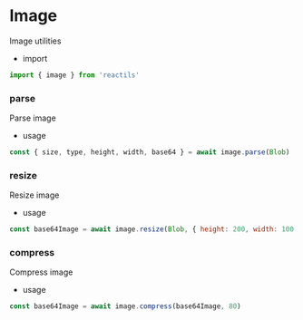 # Image

Image utilities

- import

```js
import { image } from 'reactils'
```

### parse

Parse image

- usage

```jsx
const { size, type, height, width, base64 } = await image.parse(Blob)
```

### resize

Resize image

- usage

```jsx
const base64Image = await image.resize(Blob, { height: 200, width: 100 })
```

### compress

Compress image

- usage

```jsx
const base64Image = await image.compress(base64Image, 80)
```
